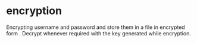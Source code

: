 # encryption
Encrypting username and password and store them in a file in encrypted form . Decrypt whenever required with the key generated while encryption. 
